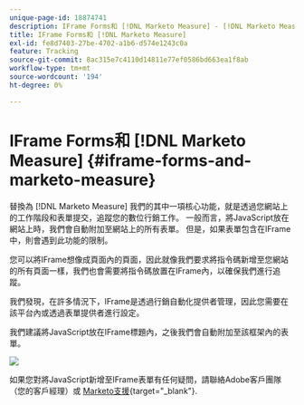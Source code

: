 ```yaml
---
unique-page-id: 18874741
description: IFrame Forms和 [!DNL Marketo Measure] - [!DNL Marketo Measure]  — 產品檔案
title: IFrame Forms和 [!DNL Marketo Measure]
exl-id: fe8d7403-27be-4702-a1b6-d574e1243c0a
feature: Tracking
source-git-commit: 8ac315e7c4110d14811e77ef0586bd663ea1f8ab
workflow-type: tm+mt
source-wordcount: '194'
ht-degree: 0%

---
```


# IFrame Forms和 [!DNL Marketo Measure] {#iframe-forms-and-marketo-measure}

替換為 [!DNL Marketo Measure] 我們的其中一項核心功能，就是透過您網站上的工作階段和表單提交，追蹤您的數位行銷工作。 一般而言，將JavaScript放在網站上時，我們會自動附加至網站上的所有表單。 但是，如果表單包含在IFrame中，則會遇到此功能的限制。

您可以將IFrame想像成頁面內的頁面，因此就像我們要求將指令碼新增至您網站的所有頁面一樣，我們也會需要將指令碼放置在IFrame內，以確保我們進行追蹤。

我們發現，在許多情況下，IFrame是透過行銷自動化提供者管理，因此您需要在該平台內或透過表單提供者進行設定。

我們建議將JavaScript放在IFrame標題內，之後我們會自動附加至該框架內的表單。

![](assets/1-1.png)

如果您對將JavaScript新增至IFrame表單有任何疑問，請聯絡Adobe客戶團隊（您的客戶經理）或 [Marketo支援](https://nation.marketo.com/t5/support/ct-p/Support){target="_blank"}.
